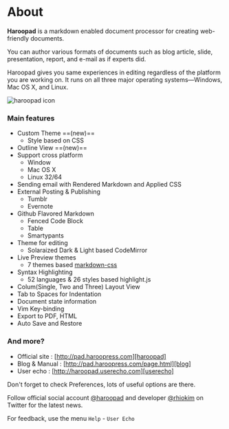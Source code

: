 # About

**Haroopad** is a markdown enabled document processor for creating web-friendly documents.

You can author various formats of documents such as blog article, slide, presentation, report, and e-mail as if experts did.

Haroopad gives you same experiences in editing regardless of the platform you are working on. It runs on all three major operating systems—Windows, Mac OS X, and Linux.

![haroopad icon](http://pad.haroopress.com/assets/images/logo-small.png)

### Main features

* Custom Theme ==(new)==
  - Style based on CSS
* Outline View ==(new)==
* Support cross platform
  - Window
  - Mac OS X
  - Linux 32/64
* Sending email with Rendered Markdown and Applied CSS
* External Posting & Publishing
	- Tumblr
	- Evernote
* Github Flavored Markdown
	- Fenced Code Block
	- Table
	- Smartypants
* Theme for editing
	- Solaraized Dark & Light based CodeMirror
* Live Preview themes
	- 7 themes based [markdown-css](https//github.com/rhiokim/markdown-css)
* Syntax Highlighting
	- 52 languages & 26 styles based highlight.js
* Colum(Single, Two and Three) Layout View
* Tab to Spaces for Indentation
* Document state information
* Vim Key-binding
* Export to PDF, HTML
* Auto Save and Restore


<!--
### Upcoming features

* Send email
* Post to tumblr
-->

### And more?

* Official site : [http://pad.haroopress.com][haroopad]
* Blog & Manual : [http://pad.haroopress.com/page.html][blog]
* User echo : [http://haroopad.userecho.com][userecho]

Don't forget to check Preferences, lots of useful options are there.

Follow official social account [@haroopad](https://twitter.com/haroopad) and developer [@rhiokim](https://twitter.com/rhiokim) on Twitter for the latest news.

For feedback, use the menu `Help` - `User Echo`

[haroopad]: http://pad.haroopress.com
[blog]: http://pad.haroopress.com/page.html
[userecho]: http://haroopad.userecho.com